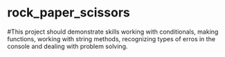 # rock_paper_scissors

#This project should demonstrate skills working with conditionals, making functions, working with string methods, recognizing types of erros in the console and dealing with problem solving.